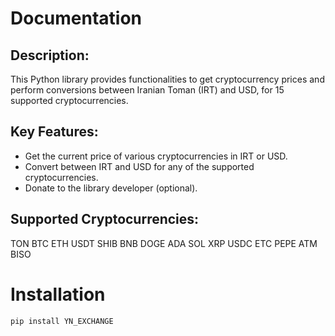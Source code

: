 # Documentation

## Description:
This Python library provides functionalities to get cryptocurrency prices and perform conversions between Iranian Toman (IRT) and USD, for 15 supported cryptocurrencies.

## Key Features:
* Get the current price of various cryptocurrencies in IRT or USD.
* Convert between IRT and USD for any of the supported cryptocurrencies.
* Donate to the library developer (optional).

## Supported Cryptocurrencies:
TON
BTC
ETH
USDT
SHIB
BNB
DOGE
ADA
SOL
XRP
USDC
ETC
PEPE
ATM
BISO

# Installation
```bash
pip install YN_EXCHANGE
```
